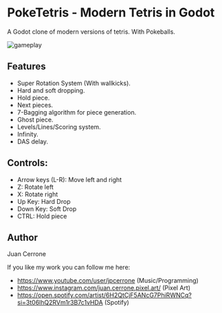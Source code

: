 # PokeTetris - Modern Tetris in Godot

A Godot clone of modern versions of tetris. With Pokeballs.

![gameplay](https://github.com/jpcerrone/tetrisGodot/blob/readme/spr/ReadmeDemo.gif)

## Features
* Super Rotation System (With wallkicks).
* Hard and soft dropping.
* Hold piece.
* Next pieces.
* 7-Bagging algorithm for piece generation.
* Ghost piece.
* Levels/Lines/Scoring system.
* Infinity.
* DAS delay.

## Controls:
* Arrow keys (L-R): Move left and right
* Z: Rotate left
* X: Rotate right
* Up Key: Hard Drop
* Down Key: Soft Drop
* CTRL: Hold piece

## Author
Juan Cerrone

If you like my work you can follow me here:
* https://www.youtube.com/user/jpcerrone (Music/Programming)
* https://www.instagram.com/juan.cerrone.pixel.art/ (Pixel Art)
* https://open.spotify.com/artist/6H2QtCjF5ANcG7PhiRWNCq?si=3t06lhQ2RVm1r3B7c1vHDA (Spotify)
